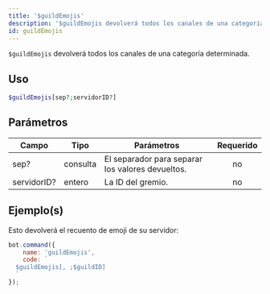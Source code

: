 ```yaml
---
title: '$guildEmojis'
description: '$guildEmojis devolverá todos los canales de una categoría determinada.'
id: guildEmojis
---
```


`$guildEmojis` devolverá todos los canales de una categoría determinada.

## Uso

```php
$guildEmojis[sep?;servidorID?]
```

## Parámetros

| Campo       | Tipo     | Parámetros                                       | Requerido |
| ----------- | -------- | ------------------------------------------------ |:---------:|
| sep?        | consulta | El separador para separar los valores devueltos. |    no     |
| servidorID? | entero   | La ID del gremio.                                |    no     |

## Ejemplo(s)

Esto devolverá el recuento de emoji de su servidor:

```javascript
bot.command({
    name: 'guildEmojis',
    code: `
  $guildEmojis[, ;$guildID]
  `
});
```
